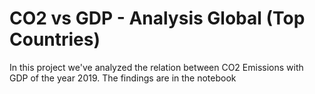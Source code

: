 # CO2 vs GDP - Analysis Global (Top Countries)

In this project we've analyzed the relation between CO2 Emissions with GDP of the year 2019. The findings are in the notebook
